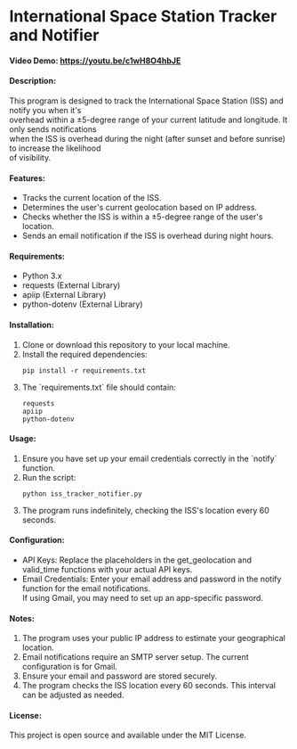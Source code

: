 # International Space Station Tracker and Notifier
#### Video Demo: https://youtu.be/c1wH8O4hbJE
#### Description:
This program is designed to track the International Space Station (ISS) and notify you when it's<br>
overhead within a ±5-degree range of your current latitude and longitude. It only sends notifications<br>
when the ISS is overhead during the night (after sunset and before sunrise) to increase the likelihood<br>
of visibility.

#### Features:
<ul>
    <li>Tracks the current location of the ISS.</li>
    <li>Determines the user's current geolocation based on IP address.</li>
    <li>Checks whether the ISS is within a ±5-degree range of the user's location.</li>
    <li>Sends an email notification if the ISS is overhead during night hours.</li>
</ul>

#### Requirements:
<ul>
    <li>Python 3.x</li>
    <li>requests (External Library)</li>
    <li>apiip (External Library)</li>
    <li>python-dotenv (External Library)</li>
</ul>

#### Installation:
<ol>
    <li>Clone or download this repository to your local machine.</li>
    <li>Install the required dependencies: <pre style="max-width: 400px"><code>pip install -r requirements.txt</code></pre></li>
    <li>The `requirements.txt` file should contain: <pre style="max-width: 400px"><code>requests<br>apiip<br>python-dotenv</code></pre></li>
</ol>

#### Usage:
<ol>
    <li>Ensure you have set up your email credentials correctly in the `notify` function.</li>
    <li>Run the script: <pre style="max-width: 400px"><code>python iss_tracker_notifier.py</code></pre></li>
    <li>The program runs indefinitely, checking the ISS's location every 60 seconds.</li>
</ol>

#### Configuration:
<ul>
    <li>API Keys: Replace the placeholders in the get_geolocation and valid_time functions with your actual API keys.</li>
    <li>Email Credentials: Enter your email address and password in the notify function for the email notifications.<br>If using Gmail, you may need to set up an app-specific password.</li>
</ul>

#### Notes:
<ol>
    <li>The program uses your public IP address to estimate your geographical location.</li>
    <li>Email notifications require an SMTP server setup. The current configuration is for Gmail.</li>
    <li>Ensure your email and password are stored securely.</li>
    <li>The program checks the ISS location every 60 seconds. This interval can be adjusted as needed.</li>
</ol>

#### License:
This project is open source and available under the <a>MIT License</a>.
